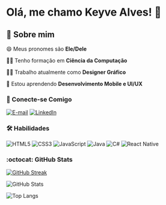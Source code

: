 # Olá, me chamo Keyve Alves! 👋

## 🚀 Sobre mim

😄 Meus pronomes são **Ele/Dele**

👨‍🎓 Tenho formação em **Ciência da Computação**

👩‍💻 Trabalho atualmente como **Designer Gráfico**

🧠 Estou aprendendo **Desenvolvimento Mobile e UI/UX**

### 🔗 Conecte-se Comigo

[![E-mail](https://img.shields.io/badge/-Email-000?style=for-the-badge&logo=gmail&logoColor=BDF7B7)](mailto:alveskeyve@gmail.com)
[![LinkedIn](https://img.shields.io/badge/-LinkedIn-000?style=for-the-badge&logo=linkedin&logoColor=BDF7B7)](https://www.linkedin.com/in/keyve-alves/)

### 🛠️ Habilidades

![HTML5](https://img.shields.io/badge/HTML5-000?style=for-the-badge&logo=html5&logoColor=BDF7B7)
![CSS3](https://img.shields.io/badge/CSS3-000?style=for-the-badge&logo=css3&logoColor=BDF7B7)
![JavaScript](https://img.shields.io/badge/JavaScript-000?style=for-the-badge&logo=javascript&logoColor=BDF7B7)
![Java](https://img.shields.io/badge/Java-000?style=for-the-badge&logo=java&logoColor=BDF7B7)
![C#](https://img.shields.io/badge/C%23-000?style=for-the-badge&logo=c-sharp&logoColor=BDF7B7)
![React Native](https://img.shields.io/badge/React_Native-000?style=for-the-badge&logo=React&logoColor=BDF7B7)


### :octocat: GitHub Stats

[![GitHub Streak](https://streak-stats.demolab.com?user=kkalves&theme=transparent&border_radius=15&locale=pt_BR&date_format=j%20M%5B%20Y%5D&border=BDF7B7&ring=BDF7B7&fire=EB5454&currStreakNum=EB5454&sideNums=BDF7B7&sideLabels=FFFFFF&currStreakLabel=BDF7B7&dates=F8F4A6&stroke=BDF7B7)](https://git.io/streak-stats)

![GitHub Stats](https://github-readme-stats.vercel.app/api?username=kkalves&theme=transparent&bg_color=000&border_color=BDF7B7&show_icons=true&icon_color=BDF7B7&ring_color=BDF7B7&text_color=FFF&count_private=true&include_all_commits=true&hide_title=true&hide=prs,issues&locale=pt-BR)

![Top Langs](https://github-readme-stats-git-masterrstaa-rickstaa.vercel.app/api/top-langs/?username=kkalves&layout=donut-vertical&bg_color=000&border_color=BDF7B7&title_color=BDF7B7&text_color=FFF&locale=pt-BR)
